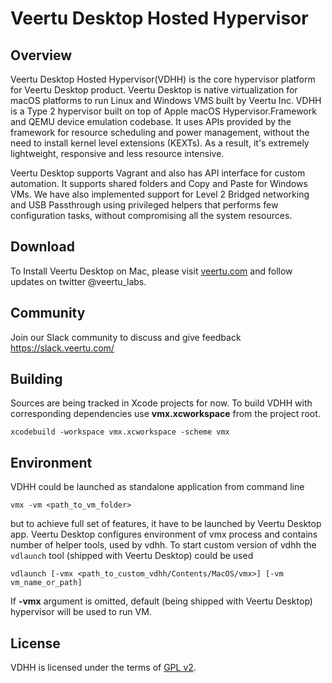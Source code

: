 # Veertu Desktop Hosted Hypervisor

## Overview

Veertu Desktop Hosted Hypervisor(VDHH) is the core hypervisor platform for
Veertu Desktop product.
Veertu Desktop is native virtualization for macOS
platforms to run Linux and Windows VMS built by Veertu Inc. VDHH is a Type 2
hypervisor built on top of Apple macOS Hypervisor.Framework and QEMU device emulation codebase. It uses APIs
provided by the framework for resource scheduling and power management, without
the need to install kernel level extensions (KEXTs). As a result, it's extremely
lightweight, responsive and less resource intensive.

Veertu Desktop supports Vagrant and also has API interface for custom automation.
It supports shared folders and Copy and Paste for Windows VMs. We have also
implemented support for Level 2 Bridged networking and USB Passthrough using
privileged helpers that performs few configuration tasks, without compromising
all the system resources.

## Download

To Install Veertu Desktop on Mac, please visit [veertu.com](https://veertu.com) and follow updates on twitter @veertu_labs.

## Community
Join our Slack community to discuss and give feedback
https://slack.veertu.com/

## Building

Sources are being tracked in Xcode projects for now. To build VDHH with
corresponding dependencies use __vmx.xcworkspace__ from the project root.

```
xcodebuild -workspace vmx.xcworkspace -scheme vmx
```

## Environment

VDHH could be launched as standalone application from command line

```
vmx -vm <path_to_vm_folder>
```

but to achieve full set of features, it have to be launched by Veertu Desktop
app. Veertu Desktop configures environment of vmx process and contains number of
helper tools, used by vdhh. To start custom version of vdhh the `vdlaunch` tool
(shipped with Veertu Desktop) could be used

```
vdlaunch [-vmx <path_to_custom_vdhh/Contents/MacOS/vmx>] [-vm vm_name_or_path]
```

If __-vmx__ argument is omitted, default (being shipped with Veertu Desktop)
hypervisor will be used to run VM.

## License

VDHH is licensed under the terms of [GPL v2](https://www.gnu.org/licenses/old-licenses/gpl-2.0.html).
